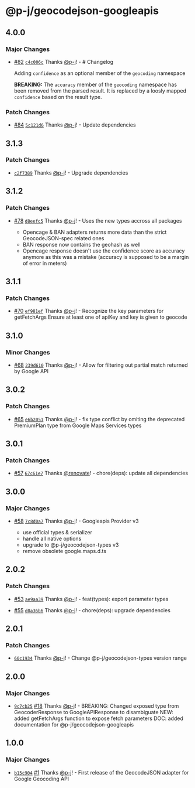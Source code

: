 # @p-j/geocodejson-googleapis

## 4.0.0

### Major Changes

- [#82](https://github.com/p-j/geocodejson/pull/82) [`c4c006c`](https://github.com/p-j/geocodejson/commit/c4c006c5d7012406557d21c51be46bab7bfbb039) Thanks [@p-j](https://github.com/p-j)! - # Changelog

  Adding `confidence` as an optional member of the `geocoding` namespace

  **BREAKING:** The `accuracy` member of the `geocoding` namespace has been removed from the parsed result.
  It is replaced by a loosly mapped `confidence` based on the result type.

### Patch Changes

- [#84](https://github.com/p-j/geocodejson/pull/84) [`5c121d6`](https://github.com/p-j/geocodejson/commit/5c121d67d76e885b4bb16200a8a6b633c0c3af22) Thanks [@p-j](https://github.com/p-j)! - Update dependencies

## 3.1.3

### Patch Changes

- [`c2f7389`](https://github.com/p-j/geocodejson/commit/c2f7389c3a199f1e187e23fa1450587181edad1a) Thanks [@p-j](https://github.com/p-j)! - Upgrade dependencies

## 3.1.2

### Patch Changes

- [#78](https://github.com/p-j/geocodejson/pull/78) [`d8eefc5`](https://github.com/p-j/geocodejson/commit/d8eefc5ec3d03ee6ea0f7b94daf7c28abc2e2813) Thanks [@p-j](https://github.com/p-j)! - Uses the new types accross all packages

  - Opencage & BAN adapters returns more data than the strict GeocodeJSON-spec related ones
  - BAN response now contains the geohash as well
  - Opencage response doesn't use the confidence score as accuracy anymore as this was a mistake (accuracy is supposed to be a margin of error in meters)

## 3.1.1

### Patch Changes

- [#70](https://github.com/p-j/geocodejson/pull/70) [`ef981ef`](https://github.com/p-j/geocodejson/commit/ef981efbffc2c509f568921e8bb3a90c57a64372) Thanks [@p-j](https://github.com/p-j)! - Recognize the key parameters for getFetchArgs
  Ensure at least one of apiKey and key is given to geocode

## 3.1.0

### Minor Changes

- [#68](https://github.com/p-j/geocodejson/pull/68) [`239d610`](https://github.com/p-j/geocodejson/commit/239d61029e19f845165847510c32b9e2c23498db) Thanks [@p-j](https://github.com/p-j)! - Allow for filtering out partial match returned by Google API

## 3.0.2

### Patch Changes

- [#65](https://github.com/p-j/geocodejson/pull/65) [`e6b2051`](https://github.com/p-j/geocodejson/commit/e6b2051d28a457509784f007b3ea7dc20276fd04) Thanks [@p-j](https://github.com/p-j)! - fix type conflict by omiting the deprecated PremiumPlan type from Google Maps Services types

## 3.0.1

### Patch Changes

- [#57](https://github.com/p-j/geocodejson/pull/57) [`67c61e7`](https://github.com/p-j/geocodejson/commit/67c61e73081910a282f5068d56ccf4e9ac556a05) Thanks [@renovate](https://github.com/apps/renovate)! - chore(deps): update all dependencies

## 3.0.0

### Major Changes

- [#58](https://github.com/p-j/geocodejson/pull/58) [`7c8d0a7`](https://github.com/p-j/geocodejson/commit/7c8d0a799d6b7de4bbacbf0d073aa04df840e9ac) Thanks [@p-j](https://github.com/p-j)! - Googleapis Provider v3

  - use official types & serializer
  - handle all native options
  - upgrade to @p-j/geocodejson-types v3
  - remove obsolete google.maps.d.ts

## 2.0.2

### Patch Changes

- [#53](https://github.com/p-j/geocodejson/pull/53) [`ae9aa39`](https://github.com/p-j/geocodejson/commit/ae9aa39f0a769babc3ea9bcb5016dcca125cd1f3) Thanks [@p-j](https://github.com/p-j)! - feat(types): export parameter types

* [#55](https://github.com/p-j/geocodejson/pull/55) [`d0a36b6`](https://github.com/p-j/geocodejson/commit/d0a36b6426e9c41bc2f9b209e388290cd1fd1f1c) Thanks [@p-j](https://github.com/p-j)! - chore(deps): upgrade dependencies

## 2.0.1

### Patch Changes

- [`60c1934`](https://github.com/p-j/geocodejson/commit/60c193428c95412ac6f0b77d92f3a9a20735d96d) Thanks [@p-j](https://github.com/p-j)! - Change @p-j/geocodejson-types version range

## 2.0.0

### Major Changes

- [`9c7cb25`](https://github.com/p-j/geocodejson/commit/9c7cb25121ce03aae0b7a249ca5e70be3e468fd4) [#18](https://github.com/p-j/geocodejson/pull/18) Thanks [@p-j](https://github.com/p-j)! - BREAKING: Changed exposed type from GeocoderResponse to GoogleAPIResponse to disambiguate
  NEW: added getFetchArgs function to expose fetch parameters
  DOC: added documentation for @p-j/geocodejson-googleapis

## 1.0.0

### Major Changes

- [`b15c904`](https://github.com/p-j/geocodejson/commit/b15c90478e876d34c05cd0cddf0635d07d30f0a0) [#1](https://github.com/p-j/geocodejson/pull/1) Thanks [@p-j](https://github.com/p-j)! - First release of the GeocodeJSON adapter for Google Geocoding API

